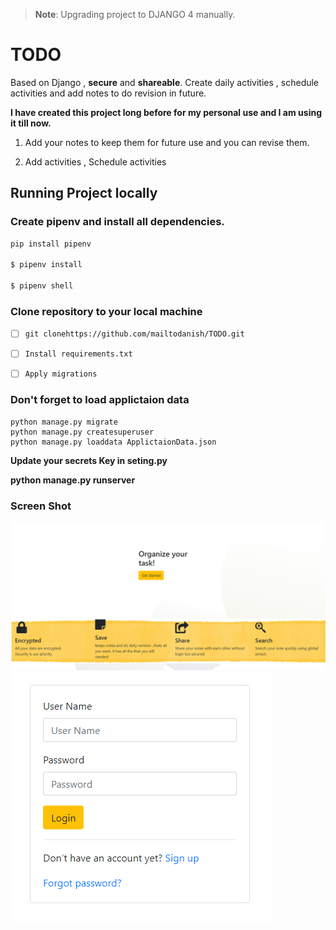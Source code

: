 > **Note**: Upgrading project to DJANGO 4 manually.
# TODO

Based on Django , **secure** and **shareable**.  Create daily activities , schedule activities and add notes to do revision in future.

**I have created this project long before for my personal use and I am using it till now.**

1.  Add your notes to keep them for future use and you can revise them.

2.  Add activities , Schedule activities

## Running Project locally

### Create pipenv and install all dependencies.

```bash
pip install pipenv

$ pipenv install

$ pipenv shell
```

### Clone repository to your local machine

*   [ ] `git clonehttps://github.com/mailtodanish/TODO.git`

<!---->

*   [ ] `Install requirements.txt`

<!---->

*   [ ] `Apply migrations`

### Don't forget to load applictaion data

    python manage.py migrate
    python manage.py createsuperuser
    python manage.py loaddata ApplictaionData.json 

**Update your secrets Key in seting.py**

**python manage.py runserver**

### Screen Shot

![Image](img/screen_shot1.png)
![Image](img/screen_shot2.png)

